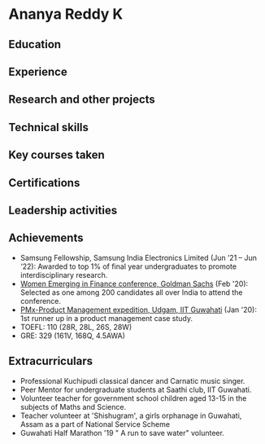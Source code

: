 # Ananya Reddy K

## Education
## Experience
## Research and other projects
## Technical skills
## Key courses taken
## Certifications
## Leadership activities
## Achievements
- Samsung Fellowship, Samsung India Electronics Limited (Jun ’21 – Jun ‘22):  Awarded to top 1% of final year undergraduates to promote interdisciplinary research.
- [Women Emerging in Finance conference, Goldman Sachs](https://drive.google.com/drive/folders/1coM5_XLOf8PoGSvoU4cdbTvA5aF-ipym) (Feb '20): Selected as one among 200 candidates all over India to attend the conference.
- [PMx-Product Management expedition, Udgam, IIT Guwahati](https://drive.google.com/file/d/1IrD-eGIq9sNwOTNYZ4uwxzdtwFV5rYq4/view) (Jan '20): 1st runner up in a product management case study.
- TOEFL: 110 (28R, 28L, 26S, 28W) 
- GRE: 329 (161V, 168Q, 4.5AWA)

## Extracurriculars
- Professional Kuchipudi classical dancer and Carnatic music singer.
- Peer Mentor for undergraduate students at Saathi club, IIT Guwahati.
- Volunteer teacher for government school children aged 13-15 in the subjects of Maths and Science.
- Teacher volunteer at 'Shishugram', a girls orphanage in Guwahati, Assam as a part of National Service Scheme
- Guwahati Half Marathon '19 " A run to save water" volunteer.



